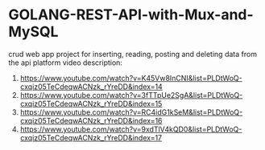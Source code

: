 # GOLANG-REST-API-with-Mux-and-MySQL
crud web app project for inserting, reading, posting and deleting data from the api platform 
video description:
1. https://www.youtube.com/watch?v=K45Vw8InCNI&list=PLDtWoQ-cxqiz05TeCdeqwACNzk_rYreDD&index=14
2. https://www.youtube.com/watch?v=3fTTpUe2SgA&list=PLDtWoQ-cxqiz05TeCdeqwACNzk_rYreDD&index=15
3. https://www.youtube.com/watch?v=RC4idG1kSeM&list=PLDtWoQ-cxqiz05TeCdeqwACNzk_rYreDD&index=16
4. https://www.youtube.com/watch?v=9xdTlV4kQD0&list=PLDtWoQ-cxqiz05TeCdeqwACNzk_rYreDD&index=17
